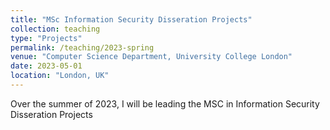 ```yaml
---
title: "MSc Information Security Disseration Projects"
collection: teaching
type: "Projects"
permalink: /teaching/2023-spring
venue: "Computer Science Department, University College London"
date: 2023-05-01
location: "London, UK"
---
```


Over the summer of 2023, I will be leading the MSC in Information Security Disseration Projects
